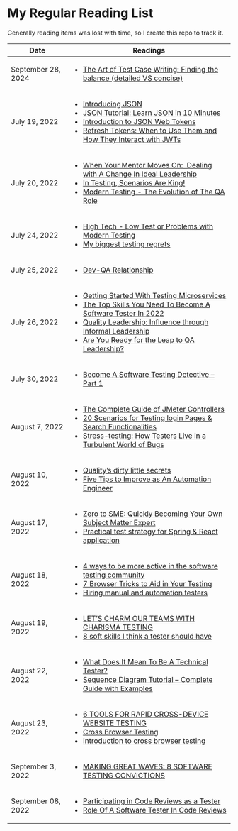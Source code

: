 # My Regular Reading List 
Generally reading items was lost with time, so I create this repo to track it.

| Date               | Readings                                                                                                                                                                                                                                                                                                                                                                                                                                                                                                                                                                                  |
|--------------------|-------------------------------------------------------------------------------------------------------------------------------------------------------------------------------------------------------------------------------------------------------------------------------------------------------------------------------------------------------------------------------------------------------------------------------------------------------------------------------------------------------------------------------------------------------------------------------------------|
| September 28, 2024 | <ul> <li>[The Art of Test Case Writing: Finding the balance (detailed VS concise)](https://medium.com/@mona.m.abdelrahman/the-art-of-test-case-writing-finding-the-balance-detailed-vs-concise-eb02c4f61ea1) </li> </ul>                                                                                                                                                                                                                                                                                                                                                                                                                                                                                                                                                                 |
| July 19, 2022      | <ul> <li>[Introducing JSON](https://www.json.org/json-en.html) </li> <li>[﻿JSON Tutorial: Learn JSON in 10 Minutes](https://beginnersbook.com/2015/04/json-tutorial/) </li> <li>[Introduction to JSON Web Tokens](https://jwt.io/introduction) </li> <li>[Refresh Tokens: When to Use Them and How They Interact with JWTs﻿](https://www.loginradius.com/blog/identity/refresh-tokens-jwt-interaction/#:~:text=The%20API%20returns%20a%20short,it%20expires%20or%20even%20before) </li></ul>                                                                                              |
| July 20, 2022      | <ul> <li>[When Your Mentor Moves On:  Dealing with A Change In Ideal Leadership](https://www.ministryoftesting.com/dojo/lessons/when-your-mentor-moves-on-dealing-with-a-change-in-ideal-leadership) </li> <li>[In Testing, Scenarios Are King!](https://devqa.io/scenarios-are-king/) </li> <li>[Modern Testing - The Evolution of The QA Role](https://devqa.io/modern-testing-evolution-qa-role/) </li> </ul>                                                                                                                                                                          |
| July 24, 2022      | <ul> <li>[High Tech - Low Test or Problems with Modern Testing](https://alexromanov.github.io/2022/06/12/high-tech-low-test/) </li> <li> [My biggest testing regrets](https://alexromanov.github.io/2021/06/06/testing-regret/) </li> </ul>                                                                                                                                                                                                                                                                                                                                               |
| July 25, 2022      | <ul> <li> [Dev-QA Relationship](https://medium.com/helpshift-engineering/dev-qa-relationship-2032c9a05f09) </li> </ul>                                                                                                                                                                                                                                                                                                                                                                                                                                                                    |
| July 26, 2022      | <ul> <li> [Getting Started With Testing Microservices](https://alexromanov.github.io/2021/06/28/microservices-test-resources/) </li> <li> [The Top Skills You Need To Become A Software Tester In 2022](https://applitools.com/blog/how-to-start-career-software-tester-top-skills/) </li> <li> [Quality Leadership: Influence through Informal Leadership](https://applitools.com/blog/quality-leadership-influence-informal-leadership/) </li> <li> [Are You Ready for the Leap to QA Leadership?](https://applitools.com/blog/are-you-ready-for-the-leap-to-qa-leadership/) </li></ul> |
| July 30, 2022      | <ul> <li> [Become A Software Testing Detective – Part 1](https://blog.testproject.io/2022/04/25/become-a-software-testing-detective-part-1/) </li> </ul>                                                                                                                                                                                                                                                                                                                                                                                                                                  |
| August 7, 2022     | <ul><li>[The Complete Guide of JMeter Controllers](https://octoperf.com/blog/2021/04/30/controllers/) </li> <li> [20 Scenarios for Testing login Pages & Search Functionalities](https://www.clariontech.com/blog/20-scenarios-for-testing-login-pages-and-search-functionality-on-websites) </li> <li> [Stress-testing: How Testers Live in a Turbulent World of Bugs](https://habr.com/en/company/innotech/blog/676968/) </li></ul>                                                                                                                                                     |
| August 10, 2022    | <ul><li> [Quality’s dirty little secrets](https://mrslavchev.com/2021/12/08/qualitys-dirty-little-secrets/) </li> <li>[Five Tips to Improve as An Automation Engineer](https://blog.testproject.io/2021/12/14/five-tips-to-improve-as-an-automation-engineer/) </li> </ul>                                                                                                                                                                                                                                                                                                                |
| August 17, 2022    | <ul><li> [Zero to SME: Quickly Becoming Your Own Subject Matter Expert](https://www.stickyminds.com/article/zero-sme-quickly-becoming-your-own-subject-matter-expert) </li> <li>[Practical test strategy for Spring & React application](https://www.awesome-testing.com/2020/01/practical-test-strategy-for-spring.html) </li></ul>                                                                                                                                                                                                                                                      |
| August 18, 2022    | <ul><li> [4 ways to be more active in the software testing community](https://kevintuck.co.uk/4-ways-to-be-more-active-in-the-software-testing-community/) </li><li>[7 Browser Tricks to Aid in Your Testing](https://blog.gurock.com/browser-tricks-to-aid-testing/) </li><li>[Hiring manual and automation testers](https://visible-quality.blogspot.com/2021/09/hiring-manual-and-automation-testers.html) </li></ul>                                                                                                                                                                  |
| August 19, 2022    | <ul><li> [LET’S CHARM OUR TEAMS WITH CHARISMA TESTING](https://callumakehurstryansblog.wordpress.com/2021/09/08/lets-charm-our-teams-with-charisma-testing/) </li> <li> [8 soft skills I think a tester should have](https://medium.com/@marine.lacourie/9-soft-skills-i-think-a-tester-should-have-8c187b380741) </li> </ul>                                                                                                                                                                                                                                                             |
| August 22, 2022    | <ul> <li>[What Does It Mean To Be A Technical Tester?](https://www.ministryoftesting.com/dojo/lessons/what-does-it-mean-to-be-a-technical-tester) </li> <li> [Sequence Diagram Tutorial – Complete Guide with Examples](https://creately.com/blog/diagrams/sequence-diagram-tutorial/) </li> </ul>                                                                                                                                                                                                                                                                                        |
| August 23, 2022    | <ul><li>[6 TOOLS FOR RAPID CROSS-DEVICE WEBSITE TESTING](https://www.webdesignerdepot.com/2021/01/6-tools-for-rapid-cross-device-website-testing/) <li>[Cross Browser Testing](https://www.browserstack.com/cross-browser-testing) </li> </li> <li> [Introduction to cross browser testing](https://developer.mozilla.org/en-US/docs/Learn/Tools_and_testing/Cross_browser_testing/Introduction) </li> </ul>                                                                                                                                                                              |
| September 3, 2022  | <ul><li>[MAKING GREAT WAVES: 8 SOFTWARE TESTING CONVICTIONS](https://automationpanda.com/2022/08/23/making-great-waves-8-software-testing-convictions/) </li></ul>                                                                                                                                                                                                                                                                                                                                                                                                                        |
| September 08, 2022 | <ul><li> [Participating in Code Reviews as a Tester](https://www.stickyminds.com/article/participating-code-reviews-tester) </li> <li>[Role Of A Software Tester In Code Reviews](https://www.linkedin.com/pulse/role-software-tester-code-reviews-gaurav-rathi/) </li> </ul>                                                                                                                                                                                                                                                                                                             |


